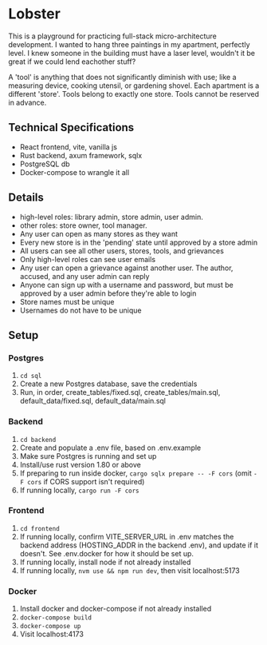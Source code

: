 # Lobster
This is a playground for practicing full-stack micro-architecture development. I wanted to hang three paintings in my apartment, perfectly level. I knew someone in the building must have a laser level, wouldn't it be great if we could lend eachother stuff? 

A 'tool' is anything that does not significantly diminish with use; like a measuring device, cooking utensil, or gardening shovel. Each apartment is a different 'store'. Tools belong to exactly one store. Tools cannot be reserved in advance.

## Technical Specifications
- React frontend, vite, vanilla js
- Rust backend, axum framework, sqlx
- PostgreSQL db
- Docker-compose to wrangle it all

## Details
- high-level roles: library admin, store admin, user admin.
- other roles: store owner, tool manager.
- Any user can open as many stores as they want
- Every new store is in the 'pending' state until approved by a store admin
- All users can see all other users, stores, tools, and grievances
- Only high-level roles can see user emails
- Any user can open a grievance against another user. The author, accused, and any user admin can reply
- Anyone can sign up with a username and password, but must be approved by a user admin before they're able to login
- Store names must be unique
- Usernames do not have to be unique

## Setup
### Postgres
1. `cd sql`
2. Create a new Postgres database, save the credentials
3. Run, in order, create_tables/fixed.sql, create_tables/main.sql, default_data/fixed.sql, default_data/main.sql
### Backend
1. `cd backend`
2. Create and populate a .env file, based on .env.example
3. Make sure Postgres is running and set up
4. Install/use rust version 1.80 or above
5. If preparing to run inside docker, `cargo sqlx prepare -- -F cors` (omit `-F cors` if CORS support isn't required)
6. If running locally, `cargo run -F cors`
### Frontend
1. `cd frontend`
2. If running locally, confirm VITE_SERVER_URL in .env matches the backend address (HOSTING_ADDR in the backend .env), and update if it doesn't. See .env.docker for how it should be set up.
3. If running locally, install node if not already installed
4. If running locally, `nvm use && npm run dev`, then visit localhost:5173
### Docker
1. Install docker and docker-compose if not already installed
2. `docker-compose build`
3. `docker-compose up`
5. Visit localhost:4173
